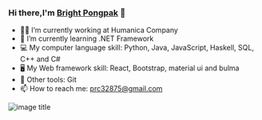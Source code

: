 ### Hi there,I'm [Bright Pongpak](http://github.com) 👋 
* :technologist: I’m currently working at Humanica Company
* :book: I’m currently learning .NET Framework
* :computer: My computer language skill: Python, Java, JavaScript, Haskell, SQL, C++ and C#
* :desktop_computer: My Web framework skill: React, Bootstrap, material ui and bulma
* :electric_plug: Other tools: Git
* 📫 How to reach me: prc32875@gmail.com

![image title](https://rushter.com/counter.svg)
<!--
**tmpongpak/tmpongpak** is a ✨ _special_ ✨ repository because its `README.md` (this file) appears on your GitHub profile.

Here are some ideas to get you started:

- 🔭 I’m currently working on ...
- 🌱 I’m currently learning ...
- 👯 I’m looking to collaborate on ...
- 🤔 I’m looking for help with ...
- 💬 Ask me about ...
- 📫 How to reach me: ...
- 😄 Pronouns: ...
- ⚡ Fun fact: ...
-->
